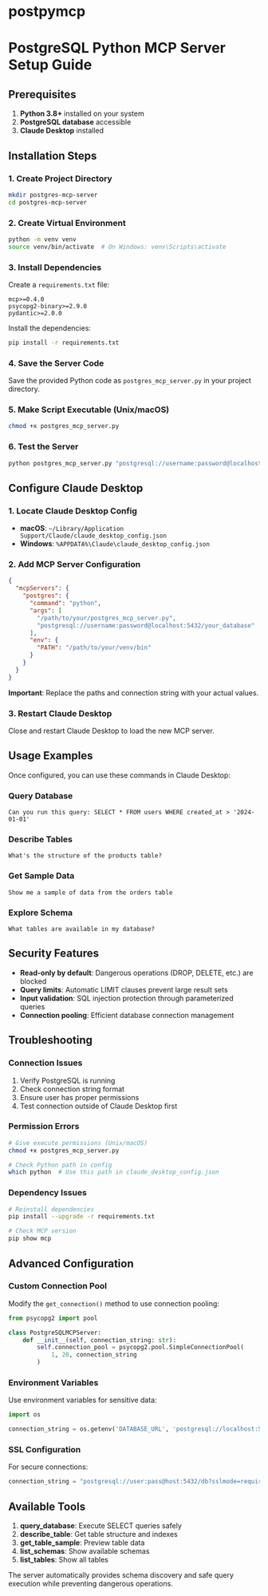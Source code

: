 # postpymcp 
# PostgreSQL Python MCP Server Setup Guide

## Prerequisites

1. **Python 3.8+** installed on your system
2. **PostgreSQL database** accessible
3. **Claude Desktop** installed

## Installation Steps

### 1. Create Project Directory
```bash
mkdir postgres-mcp-server
cd postgres-mcp-server
```

### 2. Create Virtual Environment
```bash
python -m venv venv
source venv/bin/activate  # On Windows: venv\Scripts\activate
```

### 3. Install Dependencies
Create a `requirements.txt` file:
```
mcp>=0.4.0
psycopg2-binary>=2.9.0
pydantic>=2.0.0
```

Install the dependencies:
```bash
pip install -r requirements.txt
```

### 4. Save the Server Code
Save the provided Python code as `postgres_mcp_server.py` in your project directory.

### 5. Make Script Executable (Unix/macOS)
```bash
chmod +x postgres_mcp_server.py
```

### 6. Test the Server
```bash
python postgres_mcp_server.py "postgresql://username:password@localhost:5432/your_database"
```

## Configure Claude Desktop

### 1. Locate Claude Desktop Config
- **macOS**: `~/Library/Application Support/Claude/claude_desktop_config.json`
- **Windows**: `%APPDATA%\Claude\claude_desktop_config.json`

### 2. Add MCP Server Configuration
```json
{
  "mcpServers": {
    "postgres": {
      "command": "python",
      "args": [
        "/path/to/your/postgres_mcp_server.py",
        "postgresql://username:password@localhost:5432/your_database"
      ],
      "env": {
        "PATH": "/path/to/your/venv/bin"
      }
    }
  }
}
```

**Important**: Replace the paths and connection string with your actual values.

### 3. Restart Claude Desktop
Close and restart Claude Desktop to load the new MCP server.

## Usage Examples

Once configured, you can use these commands in Claude Desktop:

### Query Database
```
Can you run this query: SELECT * FROM users WHERE created_at > '2024-01-01'
```

### Describe Tables
```
What's the structure of the products table?
```

### Get Sample Data
```
Show me a sample of data from the orders table
```

### Explore Schema
```
What tables are available in my database?
```

## Security Features

- **Read-only by default**: Dangerous operations (DROP, DELETE, etc.) are blocked
- **Query limits**: Automatic LIMIT clauses prevent large result sets
- **Input validation**: SQL injection protection through parameterized queries
- **Connection pooling**: Efficient database connection management

## Troubleshooting

### Connection Issues
1. Verify PostgreSQL is running
2. Check connection string format
3. Ensure user has proper permissions
4. Test connection outside of Claude Desktop first

### Permission Errors
```bash
# Give execute permissions (Unix/macOS)
chmod +x postgres_mcp_server.py

# Check Python path in config
which python  # Use this path in claude_desktop_config.json
```

### Dependency Issues
```bash
# Reinstall dependencies
pip install --upgrade -r requirements.txt

# Check MCP version
pip show mcp
```

## Advanced Configuration

### Custom Connection Pool
Modify the `get_connection()` method to use connection pooling:

```python
from psycopg2 import pool

class PostgreSQLMCPServer:
    def __init__(self, connection_string: str):
        self.connection_pool = psycopg2.pool.SimpleConnectionPool(
            1, 20, connection_string
        )
```

### Environment Variables
Use environment variables for sensitive data:

```python
import os

connection_string = os.getenv('DATABASE_URL', 'postgresql://localhost:5432/mydb')
```

### SSL Configuration
For secure connections:
```python
connection_string = "postgresql://user:pass@host:5432/db?sslmode=require"
```

## Available Tools

1. **query_database**: Execute SELECT queries safely
2. **describe_table**: Get table structure and indexes
3. **get_table_sample**: Preview table data
4. **list_schemas**: Show available schemas
5. **list_tables**: Show all tables

The server automatically provides schema discovery and safe query execution while preventing dangerous operations.
